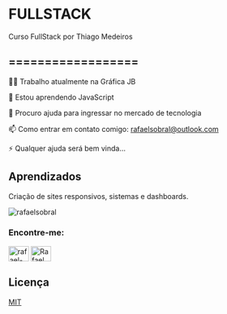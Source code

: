 
# FULLSTACK

Curso FullStack por Thiago Medeiros

## ==================
👩‍💻 Trabalho atualmente na Gráfica JB

🧠 Estou aprendendo JavaScript


🤔 Procuro ajuda para ingressar no mercado de tecnologia


📫 Como entrar em contato comigo: rafaelsobral@outlook.com

⚡️ Qualquer ajuda será bem vinda...


## Aprendizados

Criação de sites responsivos, sistemas e dashboards.

<p><img align="center" src="https://github-readme-stats.vercel.app/api/top-langs?username=rafaelsobral&show_icons=true&locale=en&layout=compact" alt="rafaelsobral" /></p>

<h3 align="left">Encontre-me:</h3>
<p align="left">
<a href="https://linkedin.com/in/rafael-sobral-ti" target="blank"><img align="center" src="https://raw.githubusercontent.com/rahuldkjain/github-profile-readme-generator/master/src/images/icons/Social/linked-in-alt.svg" alt="rafael-sobral-ti" height="30" width="40" /></a>
<a href="https://discord.gg/Rafael Sobral#7089" target="blank"><img align="center" src="https://raw.githubusercontent.com/rahuldkjain/github-profile-readme-generator/master/src/images/icons/Social/discord.svg" alt="Rafael Sobral#7089" height="30" width="40" /></a>
</p>

## Licença

[MIT](https://choosealicense.com/licenses/mit/)
